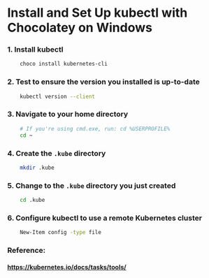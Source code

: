 # Install and Set Up kubectl with Chocolatey on Windows  
### 1. Install kubectl  
```bash  
    choco install kubernetes-cli
```  
### 2. Test to ensure the version you installed is up-to-date  
```bash 
    kubectl version --client
```  

### 3. Navigate to your home directory  
```bash
    # If you're using cmd.exe, run: cd %USERPROFILE%
    cd ~
```

### 4. Create the `.kube` directory 
```bash
    mkdir .kube
```

### 5. Change to the `.kube` directory you just created  
```bash
    cd .kube
```

### 6. Configure kubectl to use a remote Kubernetes cluster  
```bash
    New-Item config -type file 
``` 

### Reference:  
#### https://kubernetes.io/docs/tasks/tools/  
